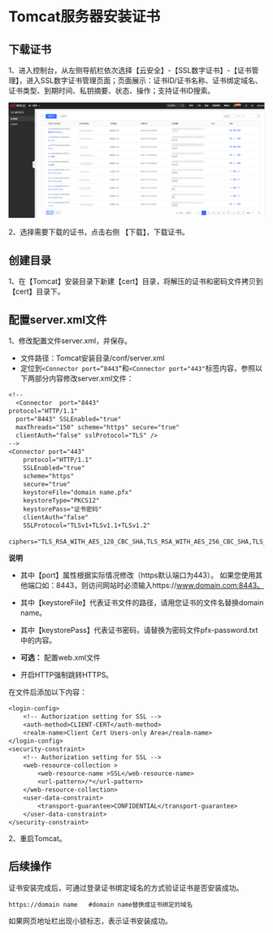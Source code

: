 # Tomcat服务器安装证书

## **下载证书**

1、进入控制台，从左侧导航栏依次选择【云安全】-【SSL数字证书】-【证书管理】，进入SSL数字证书管理页面；页面展示：证书ID/证书名称、证书绑定域名、证书类型、到期时间、私钥摘要、状态、操作；支持证书ID搜索。

![证书列表页面](/image/SSL-Certification/证书列表页面.png)

2、选择需要下载的证书，点击右侧 【下载】，下载证书。

## **创建目录**

1、在【Tomcat】安装目录下新建【cert】目录，将解压的证书和密码文件拷贝到【cert】目录下。

##  配置server.xml文件

1、修改配置文件server.xml，并保存。

- 文件路径：Tomcat安装目录/conf/server.xml 
- 定位到`<Connector port=”8443”`和`<Connector port="443"`标签内容，参照以下两部分内容修改server.xml文件：

```
<!--
  <Connector  port="8443"
protocol="HTTP/1.1"
  port="8443" SSLEnabled="true"
  maxThreads="150" scheme="https" secure="true"
  clientAuth="false" sslProtocol="TLS" />
-->
<Connector port="443"
    protocol="HTTP/1.1"
    SSLEnabled="true"
    scheme="https"
    secure="true"
    keystoreFile="domain name.pfx"
    keystoreType="PKCS12"
    keystorePass="证书密码"   
    clientAuth="false"
    SSLProtocol="TLSv1+TLSv1.1+TLSv1.2"
    ciphers="TLS_RSA_WITH_AES_128_CBC_SHA,TLS_RSA_WITH_AES_256_CBC_SHA,TLS_ECDHE_RSA_WITH_AES_128_CBC_SHA,TLS_ECDHE_RSA_WITH_AES_128_CBC_SHA256,TLS_RSA_WITH_AES_128_CBC_SHA256,TLS_RSA_WITH_AES_256_CBC_SHA256"/>
```

**说明**

- 其中【port】属性根据实际情况修改（https默认端口为443）。 如果您使用其他端口如：8443，则访问网站时必须输入https://www.domain.com:8443。
- 其中【keystoreFile】代表证书文件的路径，请用您证书的文件名替换domain name。

- 其中【keystorePass】代表证书密码，请替换为密码文件pfx-password.txt中的内容。

- **可选：** 配置web.xml文件

- 开启HTTP强制跳转HTTPS。

在文件</welcome-file-list>后添加以下内容：

```
<login-config>  
    <!-- Authorization setting for SSL -->  
    <auth-method>CLIENT-CERT</auth-method>  
    <realm-name>Client Cert Users-only Area</realm-name>  
</login-config>  
<security-constraint>  
    <!-- Authorization setting for SSL -->  
    <web-resource-collection >  
        <web-resource-name >SSL</web-resource-name>  
        <url-pattern>/*</url-pattern>  
    </web-resource-collection>  
    <user-data-constraint>  
        <transport-guarantee>CONFIDENTIAL</transport-guarantee>  
    </user-data-constraint>  
</security-constraint>
```

2、重启Tomcat。

## 后续操作

证书安装完成后，可通过登录证书绑定域名的方式验证证书是否安装成功。

```
https://domain name   #domain name替换成证书绑定的域名
```

如果网页地址栏出现小锁标志，表示证书安装成功。

